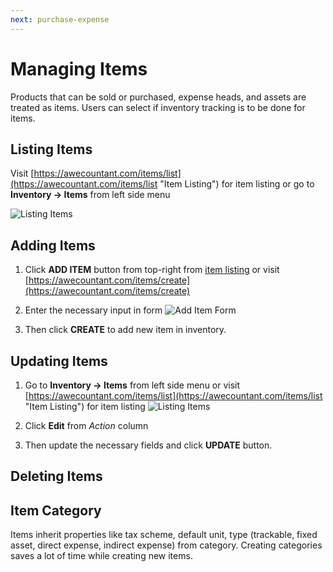 ```yaml
---
next: purchase-expense
---
```


# Managing Items

Products that can be sold or purchased, expense heads, and assets are treated as items. Users can select if inventory tracking is to be done for items.

## Listing Items
Visit [https://awecountant.com/items/list](https://awecountant.com/items/list "Item Listing") for item listing or go to **Inventory → Items** from left side menu

   ![Listing Items](~@assets/img/guide/item_listing.jpg)

## Adding Items
1. Click **ADD ITEM** button from top-right from [item listing](#listing-items) or visit [https://awecountant.com/items/create](https://awecountant.com/items/create)

2. Enter the necessary input in form
	![Add Item Form](~@assets/img/guide/item_add_form.jpg)

3. Then click **CREATE** to add new item in inventory.

## Updating Items
1. Go to **Inventory → Items** from left side menu or visit [https://awecountant.com/items/list](https://awecountant.com/items/list "Item Listing") for item listing
![Listing Items](~@assets/img/guide/item_listing.jpg)

2. Click **Edit**  from *Action* column

3. Then update the necessary fields and click **UPDATE** button. 

## Deleting Items

## Item Category

Items inherit properties like tax scheme, default unit, type (trackable, fixed asset, direct expense, indirect expense) from category. Creating categories saves a lot of time while creating new items.
